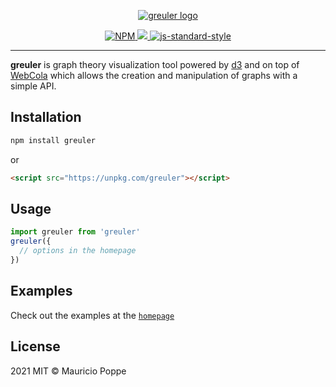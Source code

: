 <p align="center">
  <a href="http://mauriciopoppe.github.io/greuler/">
    <img src="./public/src/banner.svg" alt="greuler logo">
  </a>
</p>

<p align="center">
  <a href="https://npmjs.org/package/greuler">
    <img src="https://img.shields.io/npm/v/greuler.svg?style=flat" alt="NPM">
  </a>
  <a href="https://github.com/mauriciopoppe/greuler/workflows/CI">
    <img src="https://github.com/mauriciopoppe/greuler/workflows/CI/badge.svg" />
  </a>
  <a href="https://github.com/feross/standard">
    <img src="https://img.shields.io/badge/code%20style-standard-blue" alt="js-standard-style">
  </a>
</p>

---

<b>greuler</b> is graph theory visualization tool powered by <a href="http://d3js.org/">d3</a>
and on top of <a href="http://marvl.infotech.monash.edu/webcola/">WebCola</a>
which allows the creation and manipulation of graphs with a simple API.

## Installation

```sh
npm install greuler
```

or

```html
<script src="https://unpkg.com/greuler"></script>
```

## Usage

```js
import greuler from 'greuler'
greuler({
  // options in the homepage
})
```

## Examples

Check out the examples at the [`homepage`](http://mauriciopoppe.github.io/greuler/)

## License

2021 MIT © Mauricio Poppe

[npm-image]: https://img.shields.io/npm/v/greuler.svg?style=flat
[npm-url]: https://npmjs.org/package/greuler
